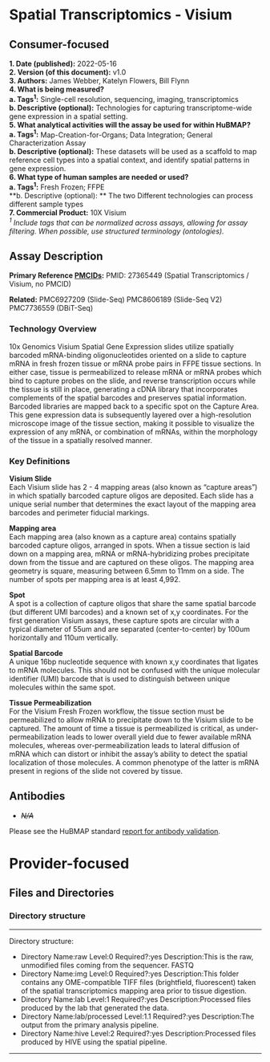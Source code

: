 # Spatial Transcriptomics - Visium
													
## Consumer-focused  
**1. Date (published):** 2022-05-16   
**2. Version (of this document):** v1.0  
**3. Authors:** James Webber, Katelyn Flowers, Bill Flynn  
**4. What is being measured?   
    a.	Tags<sup>1</sup>:** Single-cell resolution, sequencing, imaging, transcriptomics  
    **b. Descriptive (optional):** Technologies for capturing transcriptome-wide gene expression in a spatial setting.  
**5. What analytical activities will the assay be used for within HuBMAP?**  
    **a.	Tags<sup>1</sup>:** Map-Creation-for-Organs; Data Integration; General Characterization Assay  
    **b.	Descriptive (optional):** These datasets will be used as a scaffold to map reference cell types into a spatial context, and identify spatial patterns in gene expression.  
 **6. What type of human samples are needed or used?**  
    **a.	Tags<sup>1</sup>:** Fresh Frozen; FFPE  
    **b.	Descriptive (optional): ** The two Different technologies can process different sample types  
 **7. Commercial Product:** 10X Visium  
<sup>*1</sup> Include tags that can be normalized across assays, allowing for assay filtering. When possible, use structured  terminology (ontologies).*

## Assay Description
**Primary Reference [PMCIDs](https://pubmed.ncbi.nlm.nih.gov/):** 
PMID: 27365449 (Spatial Transcriptomics / Visium, no PMCID)

**Related:**
PMC6927209 (Slide-Seq)
PMC8606189 (Slide-Seq V2)
	PMC7736559 (DBiT-Seq)
	
### **Technology Overview**

10x Genomics Visium Spatial Gene Expression slides utilize spatially barcoded mRNA-binding oligonucleotides oriented on a slide to capture mRNA in fresh frozen tissue or mRNA probe pairs in FFPE tissue sections. In either case, tissue is permeabilized to release mRNA or mRNA probes which bind to capture probes on the slide, and reverse transcription occurs while the tissue is still in place, generating a cDNA library that incorporates complements of the spatial barcodes and preserves spatial information. Barcoded libraries are mapped back to a specific spot on the Capture Area. This gene expression data is subsequently layered over a high-resolution microscope image of the tissue section, making it possible to visualize the expression of any mRNA, or combination of mRNAs, within the morphology of the tissue in a spatially resolved manner.

### **Key Definitions**

**Visium Slide**  
Each Visium slide has 2 - 4 mapping areas (also known as “capture areas”) in which spatially barcoded capture oligos are deposited.  Each slide has a unique serial number that determines the exact layout of the mapping area barcodes and perimeter fiducial markings.

**Mapping area**  
Each mapping area (also known as a capture area) contains spatially barcoded capture oligos, arranged in spots. When a tissue section is laid down on a mapping area, mRNA or mRNA-hybridizing probes precipitate down from the tissue and are captured on these oligos.  The mapping area geometry is square, measuring between 6.5mm to 11mm on a side.  The number of spots per mapping area is at least 4,992.

**Spot**  
A spot is a collection of capture oligos that share the same spatial barcode (but different UMI barcodes) and a known set of x,y coordinates.  For the first generation Visium assays, these capture spots are circular with a typical diameter of 55um and are separated (center-to-center) by 100um horizontally and 110um vertically.

**Spatial Barcode**  
A unique 16bp nucleotide sequence with known x,y coordinates that ligates to mRNA molecules.  This should not be confused with the unique molecular identifier (UMI) barcode that is used to distinguish between unique molecules within the same spot.

**Tissue Permeabilization**  
For the Visium Fresh Frozen workflow, the tissue section must be permeabilized to allow mRNA to precipitate down to the Visium slide to be captured.  The amount of time a tissue is permeabilized is critical, as under-permeabilization leads to lower overall yield due to fewer available mRNA molecules, whereas over-permeabilization leads to lateral diffusion of mRNA which can distort or inhibit the assay’s ability to detect the spatial localization of those molecules.  A common phenotype of the latter is mRNA present in regions of the slide not covered by tissue.

## **Antibodies**  
* ~~*N/A*~~

Please see the HuBMAP standard [report for antibody validation](https://avr.hubmapconsortium.org/).

															
# Provider-focused

## Files and Directories

### **Directory structure**

---
Directory structure:
  - Directory Name:raw
    Level:0
    Required?:yes
    Description:This is the raw, unmodified files coming from the sequencer. FASTQ
  - Directory Name:img
    Level:0
    Required?:yes
    Description:This folder contains any OME-compatible TIFF files (brightfield, fluorescent) taken of the spatial transcriptomics mapping area prior to tissue digestion.
  - Directory Name:lab
    Level:1
    Required?:yes
    Description:Processed files produced by the lab that generated the data.
  - Directory Name:lab/processed
    Level:1.1
    Required?:yes
    Description:The output from the primary analysis pipeline.
  - Directory Name:hive
    Level:2
    Required?:yes
    Description:Processed files produced by HIVE using the spatial pipeline.
---

